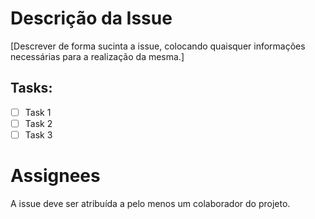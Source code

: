 # Descrição da Issue
[Descrever de forma sucinta a issue, colocando quaisquer informações necessárias para a realização da mesma.]

## Tasks:
- [ ] Task 1
- [ ] Task 2
- [ ] Task 3

# Assignees
A issue deve ser atribuída a pelo menos um colaborador do projeto.

<!---Não esquecer de fazer as devidas referências no menu lateral direito--->